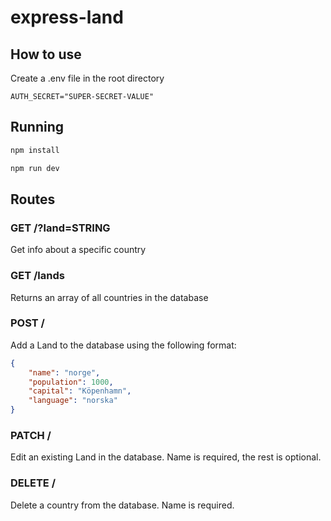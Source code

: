# express-land

## How to use

Create a .env file in the root directory

```env
AUTH_SECRET="SUPER-SECRET-VALUE"
```

## Running

```sh
npm install
```

```sh
npm run dev
```

## Routes

### GET /?land=STRING

Get info about a specific country

### GET /lands

Returns an array of all countries in the database

### POST /

Add a Land to the database using the following format:

```json
{
    "name": "norge",
    "population": 1000,
    "capital": "Köpenhamn",
    "language": "norska"
}
```

### PATCH /

Edit an existing Land in the database. Name is required, the rest is optional.

### DELETE /

Delete a country from the database. Name is required.
